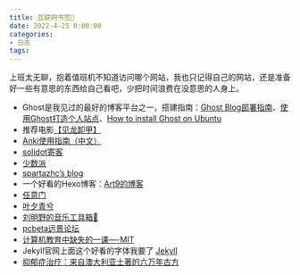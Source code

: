 ```yaml
---
title: 互联网书签🔖
date: 2022-4-25 0:00:00
categories:
- 日志
tags:
---
```

上班太无聊，抱着值班机不知道访问哪个网站，我也只记得自己的网站，还是准备好一些有意思的东西给自己看吧，少把时间浪费在没意思的人身上。

* Ghost是我见过的最好的博客平台之一，搭建指南：[Ghost Blog部署指南](https://sspai.com/post/68855)、[使用Ghost打造个人站点](https://xiaoyc.com/2020/10/15/2020-10-build-website-with-ghost/)、[How to install Ghost on Ubuntu](https://ghost.org/docs/install/ubuntu/#install-ghost-cli)
* 推荐电影[【见龙卸甲】](https://www.nnyy6.top/dianying/26718.html)
* [Anki使用指南（中文）](http://www.ankichina.net/manual/anki/)
* [solidot寄客](https://www.solidot.org)
* [少数派](https://sspai.com)
* [spartazhc’s blog](https://spartazhc.github.io/)
* 一个好看的Hexo博客：[Art9的博客](https://xiaoyc.com)
* [任意门](https://gate.ofo.moe)
* [叶夕青兮](https://erl.im)
* [刘明野的音乐工具箱🧰](http://music.liumingye.cn/)
* [pcbeta远景论坛](https://bbs.pcbeta.com/)
* [计算机教育中缺失的一课—-MIT](https://missing-semester-cn.github.io/)
* Jekyll官网上面这个好看的字体我要了 [Jekyll](https://jekyllrb.com)
* [抑郁症治疗：来自澳大利亚土著的六万年古方](https://www.bbc.com/ukchina/simp/vert-tra-50025140)
